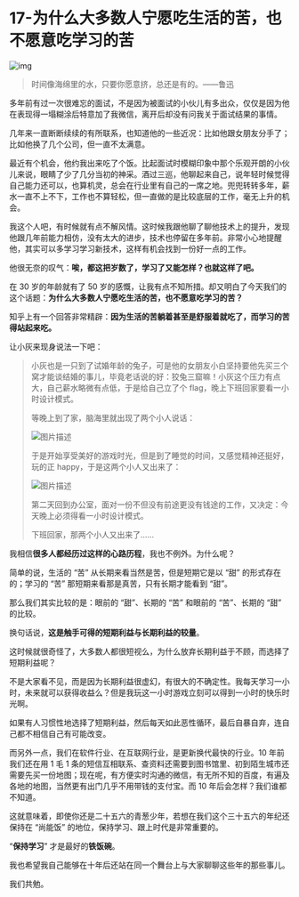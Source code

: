 # 17-**为什么大多数人宁愿吃生活的苦，也不愿意吃学习的苦**

![img](http://img1.sycdn.imooc.com/5e05c79200015dbd06400359.jpg)

> 时间像海绵里的水，只要你愿意挤，总还是有的。——鲁迅

多年前有过一次很难忘的面试，不是因为被面试的小伙儿有多出众，仅仅是因为他在表现得一塌糊涂后特意加了我微信，离开后却没有问我关于面试结果的事情。

几年来一直断断续续的有所联系，也知道他的一些近况：比如他跟女朋友分手了；比如他换了几个公司，但一直不太满意。

最近有个机会，他约我出来吃了个饭。比起面试时模糊印象中那个乐观开朗的小伙儿来说，眼睛了少了几分当初的神采。酒过三巡，他聊起来自己，说年轻时候觉得自己能力还可以，也算机灵，总会在行业里有自己的一席之地。兜兜转转多年，薪水一直不上不下，工作也不算轻松，但一直做的是比较底层的工作，毫无上升的机会。

我这个人吧，有时候就有点不解风情。这时候我跟他聊了聊他技术上的提升，发现他跟几年前能力相仿，没有太大的进步，技术也停留在多年前。非常小心地提醒他，其实可以多学习学习新技术，这样有机会找到一份好一点的工作。

他很无奈的叹气：**唉，都这把岁数了，学习了又能怎样？也就这样了吧。**

在 30 岁的年龄就有了 50 岁的感慨，让我有点不知所措。却又明白了今天我们的这个话题：**为什么大多数人宁愿吃生活的苦，也不愿意吃学习的苦？**

知乎上有一个回答非常精辟：**因为生活的苦躺着甚至是舒服着就吃了，而学习的苦得站起来吃。**

让小灰来现身说法一下吧：

> 小灰也是一只到了试婚年龄的兔子，可是他的女朋友小白坚持要他先买三个窝才能谈结婚的事儿，毕竟老话说的好：狡兔三窟嘛！小灰这个压力有点大，自己薪水略微有点低，于是给自己立了个 flag，晚上下班回家要看一小时设计模式。
>
> 等晚上到了家，脑海里就出现了两个小人说话：
>
> ![图片描述](http://img1.sycdn.imooc.com/5e0eb1460001becf05220288.png)
>
> 于是开始享受美好的游戏时光，但是到了睡觉的时间，又感觉精神还挺好，玩的正 happy，于是这两个小人又出来了：
>
> ![图片描述](http://img1.sycdn.imooc.com/5e0eb17e0001941604870276.png)
>
> 第二天回到办公室，面对一份不但没有前途更没有钱途的工作，又决定：今天晚上必须得看一小时设计模式。
>
> 下班回家，那两个小人又出来了……

我相信**很多人都经历过这样的心路历程**，我也不例外。为什么呢？

简单的说，生活的 “苦” 从长期来看当然是苦，但是短期它是以 “甜” 的形式存在的；学习的 “苦” 那短期来看那是真苦，只有长期才能看到 “甜”。

那么我们其实比较的是：眼前的 “甜”、长期的 “苦” 和眼前的 “苦”、长期的 “甜” 的比较。

换句话说，**这是触手可得的短期利益与长期利益的较量**。

这时候就很奇怪了，大多数人都很短视么，为什么放弃长期利益于不顾，而选择了短期利益呢？

不是大家看不见，而是因为长期利益很虚幻，有很大的不确定性。我每天学习一小时，未来就可以获得收益么？但是我玩这一小时游戏立刻可以得到一小时的快乐时光啊。

如果有人习惯性地选择了短期利益，然后每天如此恶性循环，最后自暴自弃，连自己都不相信自己有可能改变。

而另外一点，我们在软件行业、在互联网行业，是更新换代最快的行业。10 年前我们还在用 1 毛 1 条的短信互相联系、查资料还需要到图书馆里、初到陌生城市还需要先买一份地图；现在呢，有方便实时沟通的微信，有无所不知的百度，有遍及各地的地图，当然更有出门几乎不用带钱的支付宝。而 10 年后会怎样？我们谁都不知道。

这就意味着，即使你还是二十五六的青葱少年，若想在我们这个三十五六的年纪还保持在 “尚能饭” 的地位，保持学习、跟上时代是非常重要的。

“**保持学习**” 才是最好的**铁饭碗**。

我也希望我自己能够在十年后还站在同一个舞台上与大家聊聊这些年的那些事儿。

我们共勉。